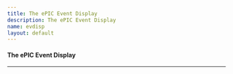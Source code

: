 ```yaml
---
title: The ePIC Event Display
description: The ePIC Event Display
name: evdisp
layout: default
---
```


#### The ePIC Event Display


---
